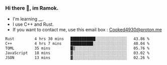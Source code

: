 ### Hi there 👋, im Ramok.

- I'm learning __.
- I use C++ and Rust.
- If you want to contact me, use this email box : Cooked4930@proton.me

<!--START_SECTION:waka-->

```txt
Rust         4 hrs 30 mins   ███████████░░░░░░░░░░░░░░   43.86 %
C++          4 hrs 7 mins    ██████████░░░░░░░░░░░░░░░   40.04 %
TOML         35 mins         █▒░░░░░░░░░░░░░░░░░░░░░░░   05.76 %
JavaScript   18 mins         ▓░░░░░░░░░░░░░░░░░░░░░░░░   03.02 %
JSON         13 mins         ▓░░░░░░░░░░░░░░░░░░░░░░░░   02.26 %
```

<!--END_SECTION:waka-->
